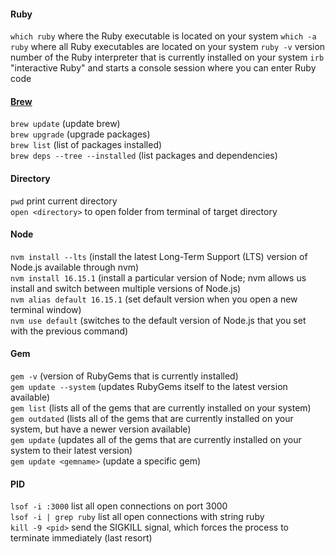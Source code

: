 #### Ruby

`which ruby`      where the Ruby executable is located on your system
`which -a ruby`   where all Ruby executables are located on your system
`ruby -v`         version number of the Ruby interpreter that is currently installed on your system
`irb`             "interactive Ruby" and starts a console session where you can enter Ruby code

#### [Brew](https://mac.install.guide/homebrew/4.html)
`brew update` (update brew) <br>
`brew upgrade` (upgrade packages) <br>
`brew list` (list of packages installed) <br>
`brew deps --tree --installed` (list packages and dependencies) <br>

#### Directory
`pwd` print current directory <br>
`open <directory>` to open folder from terminal of target directory

#### Node
`nvm install --lts` (install the latest Long-Term Support (LTS) version of Node.js available through nvm) <br>
`nvm install 16.15.1` (install a particular version of Node; nvm allows us install and switch between multiple versions of Node.js) <br>
`nvm alias default 16.15.1` (set default version when you open a new terminal window) <br>
`nvm use default` (switches to the default version of Node.js that you set with the previous command) <br>

#### Gem
`gem -v` (version of RubyGems that is currently installed) <br>
`gem update --system` (updates RubyGems itself to the latest version available) <br>
`gem list` (lists all of the gems that are currently installed on your system) <br>
`gem outdated` (lists all of the gems that are currently installed on your system, but have a newer version available) <br>
`gem update` (updates all of the gems that are currently installed on your system to their latest version) <br>
`gem update <gemname>` (update a specific gem)

#### PID
`lsof -i :3000` list all open connections on port 3000 <br>
`lsof -i | grep ruby` list all open connections with string ruby <br>
`kill -9 <pid>` send the SIGKILL signal, which forces the process to terminate immediately (last resort) <br>
